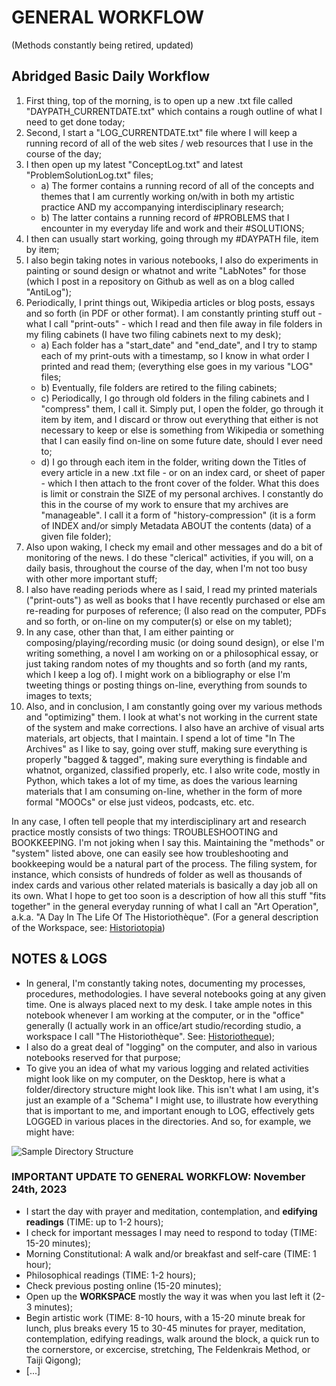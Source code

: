 # GENERAL WORKFLOW

(Methods constantly being retired, updated)

## Abridged Basic Daily Workflow
1. First thing, top of the morning, is to open up a new .txt file called "DAYPATH_CURRENTDATE.txt" which contains a rough outline of what I need to get done today;
2. Second, I start a "LOG_CURRENTDATE.txt" file where I will keep a running record of all of the web sites / web resources that I use in the course of the day;
3. I then open up my latest  "ConceptLog.txt" and latest "ProblemSolutionLog.txt" files;
    * a) The former contains a running record of all of the concepts and themes that I am currently working on/with in both my artistic practice AND my accompanying interdisciplinary research;
    * b) The latter contains a running record of #PROBLEMS that I encounter in my everyday life and work and their #SOLUTIONS;
4. I then can usually start working, going through my #DAYPATH file, item by item;
5. I also begin taking notes in various notebooks, I also do experiments in painting or sound design or whatnot and write "LabNotes" for those (which I post in a repository on Github as well as on a blog called "AntiLog");
6. Periodically, I print things out, Wikipedia articles or blog posts, essays and so forth (in PDF or other format). I am constantly printing stuff out - what I call "print-outs" - which I read and then file away in file folders in my filing cabinets (I have two filing cabinets next to my desk);
    * a) Each folder has a "start_date" and "end_date", and I try to stamp each of my print-outs with a timestamp, so I know in what order I printed and read them; (everything else goes in my various "LOG" files;
    * b) Eventually, file folders are retired to the filing cabinets;
    * c) Periodically, I go through old folders in the filing cabinets and I "compress" them, I call it. Simply put, I open the folder, go through it item by item, and I discard or throw out everything that either is not necessary to keep or else is something from Wikipedia or something that I can easily find on-line on some future date, should I ever need to;
    * d) I go through each item in the folder, writing down the Titles of every article in a new .txt file - or on an index card, or sheet of paper - which I then attach to the front cover of the folder. What this does is limit or constrain the SIZE of my personal archives. I constantly do this in the course of my work to ensure that my archives are "manageable". I call it a form of "history-compression" (it is a form of INDEX and/or simply Metadata ABOUT the contents (data) of a given file folder);
7. Also upon waking, I check my email and other messages and do a bit of monitoring of the news. I do these "clerical" activities, if you will, on a daily basis, throughout the course of the day, when I'm not too busy with other more important stuff;
8. I also have reading periods where as I said, I read my printed materials ("print-outs") as well as books that I have recently purchased or else am re-reading for purposes of reference; (I also read on the computer, PDFs and so forth, or on-line on my computer(s) or else on my tablet);
9. In any case, other than that, I am either painting or composing/playing/recording music (or doing sound design), or else I'm writing something, a novel I am working on or a philosophical essay, or just taking random notes of my thoughts and so forth (and my rants, which I keep a log of). I might work on a bibliography or else I'm tweeting things or posting things on-line, everything from sounds to images to texts;
10. Also, and in conclusion, I am constantly going over my various methods and "optimizing" them. I look at what's not working in the current state of the system and make corrections. I also have an archive of visual arts materials, art objects, that I maintain. I spend a lot of time "In The Archives" as I like to say, going over stuff, making sure everything is properly "bagged & tagged", making sure everything is findable and whatnot, organized, classified properly, etc. I also write code, mostly in Python, which takes a lot of my time, as does the various learning materials that I am consuming on-line, whether in the form of more formal "MOOCs" or else just videos, podcasts, etc. etc.

In any case, I often tell people that my interdisciplinary art and research practice mostly consists of two things: TROUBLESHOOTING and BOOKKEEPING. I'm not joking when I say this. Maintaining the "methods" or "system" listed above, one can easily see how troubleshooting and bookkeeping would be a natural part of the process. The filing system, for instance, which consists of hundreds of folder as well as thousands of index cards and various other related materials is basically a day job all on its own. What I hope to get too soon is a description of how all this stuff "fits together" in the general everyday running of what I call an "Art Operation", a.k.a. "A Day In The Life Of The Historiothèque". (For a general description of the Workspace, see: [Historiotopia](https://github.com/Historiomics/Historiotopia))

## NOTES & LOGS
* In general, I'm constantly taking notes, documenting my processes, procedures, methodologies. I have several notebooks going at any given time. One is always placed next to my desk. I take ample notes in this notebook whenever I am working at the computer, or in the "office" generally (I actually work in an office/art studio/recording studio, a workspace I call "The Historiothèque". See: [Historiotheque](https://github.com/antiface/Historiotheque));
* I also do a great deal of "logging" on the computer, and also in various notebooks reserved for that purpose;
* To give you an idea of what my various logging and related activities might look like on my computer, on the Desktop, here is what a folder/directory structure might look like. This isn't what I am using, it's just an example of a "Schema" I might use, to illustrate how everything that is important to me, and important enough to LOG, effectively gets LOGGED in various places in the directories. And so, for example, we might have:

![Sample Directory Structure](https://historiotheque.files.wordpress.com/2016/01/sampledirectorystructure_version_2016_28nov15a.jpg)

### IMPORTANT UPDATE TO GENERAL WORKFLOW: November 24th, 2023
* I start the day with prayer and meditation, contemplation, and __edifying readings__ (TIME: up to 1-2 hours);
* I check for important messages I may need to respond to today (TIME: 15-20 minutes);
* Morning Constitutional: A walk and/or breakfast and self-care (TIME: 1 hour);
* Philosophical readings (TIME: 1-2 hours);
* Check previous posting online (15-20 minutes);
* Open up the **WORKSPACE** mostly the way it was when you last left it (2-3 minutes);
* Begin artistic work (TIME: 8-10 hours, with a 15-20 minute break for lunch, plus breaks every 15 to 30-45 minutes for prayer, meditation, contemplation, edifying readings, walk around the block, a quick run to the cornerstore, or excercise, stretching, The Feldenkrais Method, or Taiji Qigong);
* [...]
